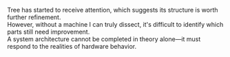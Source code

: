 Tree has started to receive attention, which suggests its structure is worth further refinement.  
However, without a machine I can truly dissect, it's difficult to identify which parts still need improvement.  
A system architecture cannot be completed in theory alone—it must respond to the realities of hardware behavior.
